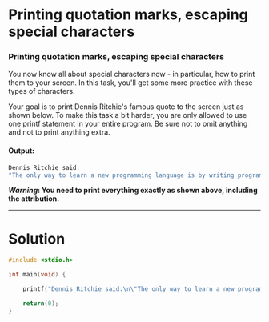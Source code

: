 # Printing quotation marks, escaping special characters

### Printing quotation marks, escaping special characters
You now know all about special characters now - in particular, how to print them to your screen. In this task, you'll get some more practice with these types of characters.

Your goal is to print Dennis Ritchie's famous quote to the screen just as shown below. To make this task a bit harder, you are only allowed to use one printf statement in your entire program. Be sure not to omit anything and not to print anything extra.

#### Output:
```C
Dennis Ritchie said:                                                            
"The only way to learn a new programming language is by writing programs in it."

```

**_Warning_: You need to print everything exactly as shown above, including the attribution.**

___

# Solution
```C
#include <stdio.h>

int main(void) {

    printf("Dennis Ritchie said:\n\"The only way to learn a new programming language is by writing programs in it.\"");

    return(0);
}
```
